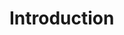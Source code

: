 # Introduction


<!-- ```{r what-is-eda, child=c('rmds/_01-what-is-eda.Rmd')} -->
<!-- ``` -->




<!-- Code: -->

<!-- ```{r eval=FALSE} -->
<!-- x <-  seq(1,10) -->
<!-- plot(x^2) -->
<!-- ``` -->

<!-- <details> -->
<!-- <summary>Output of Code</summary> -->

<!-- ```{r echo=FALSE} -->
<!-- x <-  seq(1,10) -->
<!-- plot(x^2) -->
<!-- ``` -->
<!-- </details> -->
